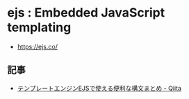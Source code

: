 # ejs : Embedded JavaScript templating

- https://ejs.co/


## 記事

- [テンプレートエンジンEJSで使える便利な構文まとめ - Qiita](https://qiita.com/y_hokkey/items/31f1daa6cecb5f4ea4c9)
